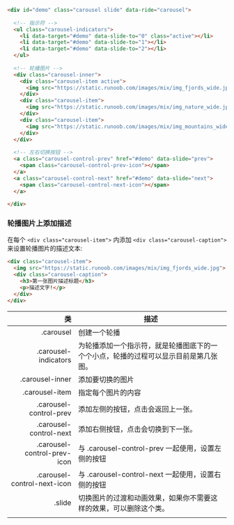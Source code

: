 ```html
<div id="demo" class="carousel slide" data-ride="carousel">
 
  <!-- 指示符 -->
  <ul class="carousel-indicators">
    <li data-target="#demo" data-slide-to="0" class="active"></li>
    <li data-target="#demo" data-slide-to="1"></li>
    <li data-target="#demo" data-slide-to="2"></li>
  </ul>
 
  <!-- 轮播图片 -->
  <div class="carousel-inner">
    <div class="carousel-item active">
      <img src="https://static.runoob.com/images/mix/img_fjords_wide.jpg">
    </div>
    <div class="carousel-item">
      <img src="https://static.runoob.com/images/mix/img_nature_wide.jpg">
    </div>
    <div class="carousel-item">
      <img src="https://static.runoob.com/images/mix/img_mountains_wide.jpg">
    </div>
  </div>
 
  <!-- 左右切换按钮 -->
  <a class="carousel-control-prev" href="#demo" data-slide="prev">
    <span class="carousel-control-prev-icon"></span>
  </a>
  <a class="carousel-control-next" href="#demo" data-slide="next">
    <span class="carousel-control-next-icon"></span>
  </a>
 
</div>
```

### 轮播图片上添加描述

在每个 `<div class="carousel-item">` 内添加 `<div class="carousel-caption">` 来设置轮播图片的描述文本:
```html
<div class="carousel-item">
  <img src="https://static.runoob.com/images/mix/img_fjords_wide.jpg">
  <div class="carousel-caption">
    <h3>第一张图片描述标题</h3>
    <p>描述文字!</p>
  </div>
</div>
```

|类|描述| 
|-:|-|
.carousel|创建一个轮播
.carousel-indicators|为轮播添加一个指示符，就是轮播图底下的一个个小点，轮播的过程可以显示目前是第几张图。
.carousel-inner|添加要切换的图片
.carousel-item|指定每个图片的内容
.carousel-control-prev|添加左侧的按钮，点击会返回上一张。
.carousel-control-next|添加右侧按钮，点击会切换到下一张。
.carousel-control-prev-icon|与 .carousel-control-prev 一起使用，设置左侧的按钮
.carousel-control-next-icon|与 .carousel-control-next 一起使用，设置右侧的按钮
.slide|切换图片的过渡和动画效果，如果你不需要这样的效果，可以删除这个类。
|||
